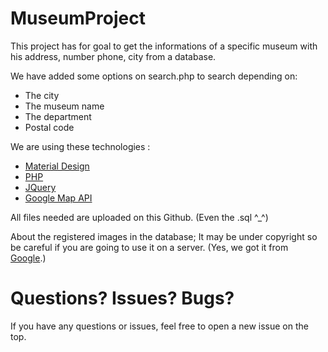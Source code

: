 # MuseumProject

This project has for goal to get the informations of a specific museum with his address, number phone, city from a database.

We have added some options on search.php to search depending on:
<ul>
  <li>The city</li>
  <li>The museum name</li>
  <li>The department</li>
  <li>Postal code</li>
</ul>

We are using these technologies :
<ul>
  <li><a href="http://materializecss.com/">Material Design</a></li>
  <li><a href="http://php.net">PHP</a></li>
  <li><a href="https://jquery.com/">JQuery</a></li>
  <li><a href="https://developers.google.com/maps/?hl=fr">Google Map API</a></li>
</ul>

All files needed are uploaded on this Github. (Even the .sql ^_^)

About the registered images in the database; It may be under copyright so be careful if you are going to use it on a server. (Yes, we got it from <a href="http://google.com">Google</a>.)

<h1>Questions? Issues? Bugs?</h1>

If you have any questions or issues, feel free to open a new issue on the top.
